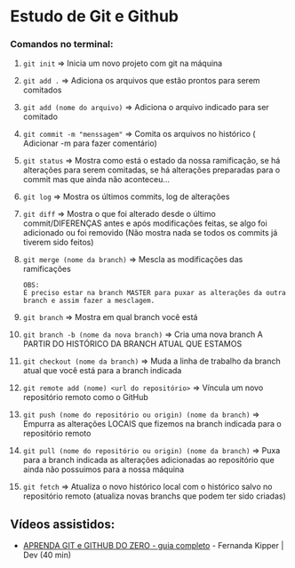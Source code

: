 # Estudo de Git e Github

### Comandos no terminal:

1.  `git init` => Inicia um novo projeto com git na máquina
2.  `git add .`  => Adiciona os arquivos que estão prontos para serem comitados
3.  `git add (nome do arquivo)` => Adiciona o arquivo indicado para ser comitado
4.  `git commit -m "menssagem"` => Comita os arquivos no histórico ( Adicionar -m para fazer comentário)
5.  `git status` => Mostra como está o estado da nossa ramificação, se há alterações para serem comitadas, se há alterações preparadas para o commit mas que ainda não aconteceu...
6.  `git log` => Mostra os últimos commits, log de alterações
7.  `git diff` => Mostra o que foi alterado desde o último commit/DIFERENÇAS antes e após modificações feitas, se algo foi adicionado ou foi removido (Não mostra nada se todos os commits já tiverem sido feitos)
8.  `git merge (nome da branch)` => Mescla as modificações das ramificações
   
    ```
    OBS:
    É preciso estar na branch MASTER para puxar as alterações da outra branch e assim fazer a mesclagem.

9. `git branch` => Mostra em qual branch você está
10. `git branch -b (nome da nova branch)` => Cria uma nova branch A PARTIR DO HISTÓRICO DA BRANCH ATUAL QUE ESTAMOS
11. `git checkout (nome da branch)` => Muda a linha de trabalho da branch atual que você está para a branch indicada
12. `git remote add (nome) <url do repositório>` => Víncula um novo repositório remoto como o GitHub
13. `git push (nome do repositório ou origin) (nome da branch)` => Empurra as alterações LOCAIS que fizemos na branch indicada para o repositório remoto
14. `git pull (nome do repositório ou origin) (nome da branch)` => Puxa para a branch indicada as alterações adicionadas ao repositório que ainda não possuimos para a nossa máquina
15. `git fetch` => Atualiza o novo histórico local com o histórico salvo no repositório remoto (atualiza novas branchs que podem ter sido criadas)

## Vídeos assistidos: 

* [APRENDA GIT e GITHUB DO ZERO - guia completo](https://youtu.be/pyM5QLS2h6M?si=AYWvyLk424Me84ZC)  - Fernanda Kipper | Dev
(40 min)

